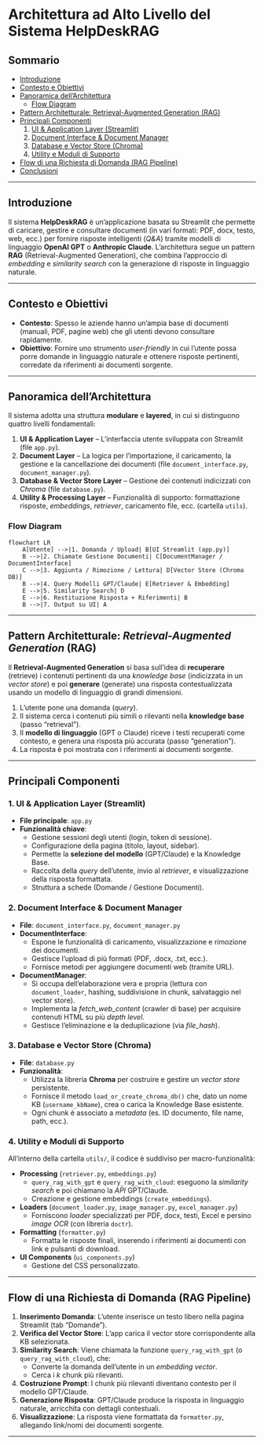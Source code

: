 # Architettura ad Alto Livello del Sistema HelpDeskRAG

## Sommario
- [Introduzione](#introduzione)  
- [Contesto e Obiettivi](#contesto-e-obiettivi)  
- [Panoramica dell’Architettura](#panoramica-dellarchitettura)  
  - [Flow Diagram](#flow-diagram)
- [Pattern Architetturale: Retrieval-Augmented Generation (RAG)](#pattern-architetturale-retrieval-augmented-generation-rag)
- [Principali Componenti](#principali-componenti)  
  1. [UI & Application Layer (Streamlit)](#1-ui--application-layer-streamlit)  
  2. [Document Interface & Document Manager](#2-document-interface--document-manager)  
  3. [Database e Vector Store (Chroma)](#3-database-e-vector-store-chroma)  
  4. [Utility e Moduli di Supporto](#4-utility-e-moduli-di-supporto)  
- [Flow di una Richiesta di Domanda (RAG Pipeline)](#flow-di-una-richiesta-di-domanda-rag-pipeline)
- [Conclusioni](#conclusioni)

---

## Introduzione
Il sistema **HelpDeskRAG** è un’applicazione basata su Streamlit che permette di caricare, gestire e consultare documenti (in vari formati: PDF, docx, testo, web, ecc.) per fornire risposte intelligenti (*Q&A*) tramite modelli di linguaggio **OpenAI GPT** o **Anthropic Claude**. L’architettura segue un pattern **RAG** (Retrieval-Augmented Generation), che combina l’approccio di *embedding* e *similarity search* con la generazione di risposte in linguaggio naturale.

---

## Contesto e Obiettivi
- **Contesto**: Spesso le aziende hanno un’ampia base di documenti (manuali, PDF, pagine web) che gli utenti devono consultare rapidamente.  
- **Obiettivo**: Fornire uno strumento *user-friendly* in cui l’utente possa porre domande in linguaggio naturale e ottenere risposte pertinenti, corredate da riferimenti ai documenti sorgente.

---

## Panoramica dell’Architettura
Il sistema adotta una struttura **modulare** e **layered**, in cui si distinguono quattro livelli fondamentali:

1. **UI & Application Layer** – L’interfaccia utente sviluppata con Streamlit (file `app.py`).  
2. **Document Layer** – La logica per l’importazione, il caricamento, la gestione e la cancellazione dei documenti (file `document_interface.py`, `document_manager.py`).  
3. **Database & Vector Store Layer** – Gestione dei contenuti indicizzati con *Chroma* (file `database.py`).  
4. **Utility & Processing Layer** – Funzionalità di supporto: formattazione risposte, *embeddings*, *retriever*, caricamento file, ecc. (cartella `utils`).

### Flow Diagram
```mermaid
flowchart LR
    A[Utente] -->|1. Domanda / Upload| B[UI Streamlit (app.py)]
    B -->|2. Chiamate Gestione Documenti| C[DocumentManager / DocumentInterface]
    C -->|3. Aggiunta / Rimozione / Lettura| D[Vector Store (Chroma DB)]
    B -->|4. Query Modelli GPT/Claude| E[Retriever & Embedding]
    E -->|5. Similarity Search| D
    E -->|6. Restituzione Risposta + Riferimenti| B
    B -->|7. Output su UI| A
```

---

## Pattern Architetturale: *Retrieval-Augmented Generation* (RAG)
Il **Retrieval-Augmented Generation** si basa sull’idea di **recuperare** (retrieve) i contenuti pertinenti da una *knowledge base* (indicizzata in un *vector store*) e poi **generare** (generate) una risposta contestualizzata usando un modello di linguaggio di grandi dimensioni.

1. L’utente pone una domanda (*query*).  
2. Il sistema cerca i contenuti più simili o rilevanti nella **knowledge base** (passo “retrieval”).  
3. Il **modello di linguaggio** (GPT o Claude) riceve i testi recuperati come contesto, e genera una risposta più accurata (passo “generation”).  
4. La risposta è poi mostrata con i riferimenti ai documenti sorgente.

---

## Principali Componenti

### 1. UI & Application Layer (Streamlit)
- **File principale**: `app.py`  
- **Funzionalità chiave**:
  - Gestione sessioni degli utenti (login, token di sessione).  
  - Configurazione della pagina (titolo, layout, sidebar).  
  - Permette la **selezione del modello** (GPT/Claude) e la Knowledge Base.  
  - Raccolta della *query* dell’utente, invio al *retriever*, e visualizzazione della risposta formattata.  
  - Struttura a schede (Domande / Gestione Documenti).

### 2. Document Interface & Document Manager
- **File**: `document_interface.py`, `document_manager.py`
- **DocumentInterface**:
  - Espone le funzionalità di caricamento, visualizzazione e rimozione dei documenti.  
  - Gestisce l’upload di più formati (PDF, .docx, .txt, ecc.).  
  - Fornisce metodi per aggiungere documenti web (tramite URL).  
- **DocumentManager**:
  - Si occupa dell’elaborazione vera e propria (lettura con `document_loader`, hashing, suddivisione in chunk, salvataggio nel vector store).  
  - Implementa la *fetch_web_content* (crawler di base) per acquisire contenuti HTML su più *depth level*.  
  - Gestisce l’eliminazione e la deduplicazione (via *file_hash*).

### 3. Database e Vector Store (Chroma)
- **File**: `database.py`
- **Funzionalità**:
  - Utilizza la libreria **Chroma** per costruire e gestire un *vector store* persistente.  
  - Fornisce il metodo `load_or_create_chroma_db()` che, dato un nome KB (`username_kbName`), crea o carica la Knowledge Base esistente.
  - Ogni chunk è associato a *metadata* (es. ID documento, file name, path, ecc.).

### 4. Utility e Moduli di Supporto
All’interno della cartella `utils/`, il codice è suddiviso per macro-funzionalità:
- **Processing** (`retriever.py`, `embeddings.py`)  
  - `query_rag_with_gpt` e `query_rag_with_cloud`: eseguono la *similarity search* e poi chiamano la *API* GPT/Claude.  
  - Creazione e gestione embeddings (`create_embeddings`).  
- **Loaders** (`document_loader.py`, `image_manager.py`, `excel_manager.py`)  
  - Forniscono *loader* specializzati per PDF, docx, testi, Excel e persino *image OCR* (con libreria `doctr`).  
- **Formatting** (`formatter.py`)  
  - Formatta le risposte finali, inserendo i riferimenti ai documenti con link e pulsanti di download.  
- **UI Components** (`ui_components.py`)  
  - Gestione del CSS personalizzato.  

---

## Flow di una Richiesta di Domanda (RAG Pipeline)
1. **Inserimento Domanda**: L’utente inserisce un testo libero nella pagina Streamlit (tab “Domande”).  
2. **Verifica del Vector Store**: L’app carica il vector store corrispondente alla KB selezionata.  
3. **Similarity Search**: Viene chiamata la funzione `query_rag_with_gpt` (o `query_rag_with_cloud`), che:
   - Converte la domanda dell’utente in un *embedding vector*.  
   - Cerca i *k* chunk più rilevanti.  
4. **Costruzione Prompt**: I chunk più rilevanti diventano contesto per il modello GPT/Claude.  
5. **Generazione Risposta**: GPT/Claude produce la risposta in linguaggio naturale, arricchita con dettagli contestuali.  
6. **Visualizzazione**: La risposta viene formattata da `formatter.py`, allegando link/nomi dei documenti sorgente.  

---
